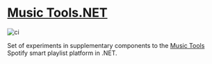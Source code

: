 [Music Tools.NET](https://music.sarsoo.xyz)
==================

![ci](https://github.com/sarsoo/Music-Tools.NET/actions/workflows/ci.yml/badge.svg)

Set of experiments in supplementary components to the [Music Tools](https://github.com/Sarsoo/Music-Tools) Spotify smart playlist platform in .NET.